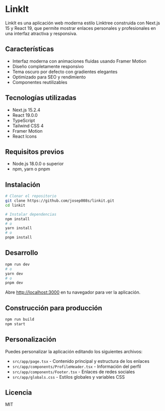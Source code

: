 # LinkIt

LinkIt es una aplicación web moderna estilo Linktree construida con Next.js 15 y React 19, que permite mostrar enlaces personales y profesionales en una interfaz atractiva y responsiva.

## Características

- Interfaz moderna con animaciones fluidas usando Framer Motion
- Diseño completamente responsivo
- Tema oscuro por defecto con gradientes elegantes
- Optimizado para SEO y rendimiento
- Componentes reutilizables

## Tecnologías utilizadas

- Next.js 15.2.4
- React 19.0.0
- TypeScript
- Tailwind CSS 4
- Framer Motion
- React Icons

## Requisitos previos

- Node.js 18.0.0 o superior
- npm, yarn o pnpm

## Instalación

```bash
# Clonar el repositorio
git clone https://github.com/josep008s/linkit.git
cd linkit

# Instalar dependencias
npm install
# o
yarn install
# o
pnpm install
```

## Desarrollo

```bash
npm run dev
# o
yarn dev
# o
pnpm dev
```

Abre [http://localhost:3000](http://localhost:3000) en tu navegador para ver la aplicación.

## Construcción para producción

```bash
npm run build
npm start
```

## Personalización

Puedes personalizar la aplicación editando los siguientes archivos:

- `src/app/page.tsx` - Contenido principal y estructura de los enlaces
- `src/app/components/ProfileHeader.tsx` - Información del perfil
- `src/app/components/Footer.tsx` - Enlaces de redes sociales
- `src/app/globals.css` - Estilos globales y variables CSS

## Licencia

MIT